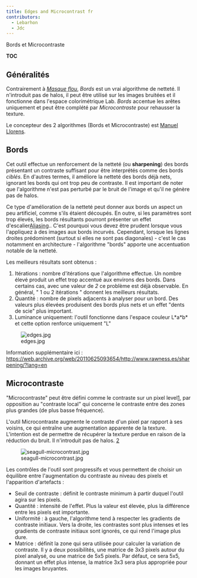 ```yaml
---
title: Edges and Microcontrast fr
contributors:
  - Lebarhon
  - Jdc
---
```


<div class="pagetitle">

Bords et Microcontraste

</div>

__TOC__

## Généralités

Contrairement à *[Masque flou](sharpening/fr#masque_flou)*,
*Bords* est un vrai algorithme de netteté. Il n'introduit pas de halos,
il peut être utilisé sur les images bruitées et il fonctionne dans
l'espace colorimétrique Lab. *Bords* accentue les arêtes uniquement et
peut être complété par *Microcontraste* pour rehausser la texture.

Le concepteur des 2 algorithmes (Bords et Microcontraste) est [Manuel
Llorens](https://github.com/ManuelLlorens).

## Bords

Cet outil effectue un renforcement de la netteté (ou **sharpening**) des
bords présentant un contraste suffisant pour être interprétés comme des
bords *ciblés*. En d'autres termes, il améliore la netteté des bords
déjà nets, ignorant les bords qui ont trop peu de contraste. Il est
important de noter que l'algorithme n'est pas perturbé par le bruit de
l'image et qu'il ne génère pas de halos.

Ce type d'amélioration de la netteté peut donner aux bords un aspect un
peu artificiel, comme s'ils étaient découpés. En outre, si les
paramètres sont trop élevés, les bords résultants pourront présenter un
effet d'escalier[Aliasing](https://en.wikipedia.org/wiki/Aliasing)..
C'est pourquoi vous devez être prudent lorsque vous l'appliquez à des
images aux bords incurvés. Cependant, lorsque les lignes droites
prédominent (surtout si elles ne sont pas diagonales) - c'est le cas
notamment en architecture - l'algorithme "bords" apporte une
accentuation notable de la netteté.

Les meilleurs résultats sont obtenus :

1.  Itérations : nombre d'itérations que l'algorithme effectue. Un
    nombre élevé produit un effet trop accentué aux environs des bords.
    Dans certains cas, avec une valeur de *2* ce problème est déjà
    observable. En général, " 1 ou 2 itérations " donnent les meilleurs
    résultats.
2.  Quantité : nombre de pixels adjacents à analyser pour un bord. Des
    valeurs plus élevées produisent des bords plus nets et un effet
    "dents de scie" plus important.
3.  Luminance uniquement: l'outil fonctionne dans l'espace couleur
    L\*a\*b\* et cette option renforce uniquement "L"

<figure>
<img src="/images/edges.jpg" title="edges.jpg" />
<figcaption>edges.jpg</figcaption>
</figure>

Information supplémentaire ici :
<https://web.archive.org/web/20110625093654/http://www.rawness.es/sharpening/?lang=en>

## Microcontraste

"Microcontraste" peut être défini comme le contraste sur un pixel
level[1](https://web.archive.org/web/20110625093654/http://www.rawness.es/sharpening/?lang=en#comment-306),
par opposition au "contraste local" qui concerne le contraste entre des
zones plus grandes (de plus basse fréquence).

L'outil Microcontraste augmente le contraste d'un pixel par rapport à
ses voisins, ce qui entraîne une augmentation apparente de la texture.
L'intention est de permettre de récupérer la texture perdue en raison de
la réduction du bruit. Il n'introduit pas de halos.
[2](https://web.archive.org/web/20100324142513/http://www.rawness.es/contraste-local-y-microcontraste/?lang=en)

<figure>
<img src="/images/seagull-microcontrast.jpg"
title="seagull-microcontrast.jpg" />
<figcaption>seagull-microcontrast.jpg</figcaption>
</figure>

Les contrôles de l'outil sont progressifs et vous permettent de choisir
un équilibre entre l'augmentation du contraste au niveau des pixels et
l'apparition d'artefacts :

- Seuil de contraste : définit le contraste minimum à partir duquel
  l'outil agira sur les pixels.
- Quantité : intensité de l'effet. Plus la valeur est élevée, plus la
  différence entre les pixels est importante.
- Uniformité : à gauche, l'algorithme tend à respecter les gradients de
  contraste initiaux. Vers la droite, les contrastes sont plus intenses
  et les gradients de contraste initiaux sont ignorés, ce qui rend
  l'image plus dure.
- Matrice : définit la zone qui sera utilisée pour calculer la variation
  de contraste. Il y a deux possibilités, une matrice de 3x3 pixels
  autour du pixel analysé, ou une matrice de 5x5 pixels. Par défaut, ce
  sera 5x5, donnant un effet plus intense, la matrice 3x3 sera plus
  appropriée pour les images bruyantes.
